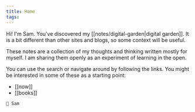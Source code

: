 ```yaml
---
title: Home
tags:
---
```


Hi! I'm Sam. You've discovered my [[notes/digital-garden|digital garden]]. It is a bit different than other sites and blogs, so some context will be useful.

These notes are a collection of my thoughts and thinking written mostly for myself. I am sharing them openly as an experiment of learning in the open.

You can use the search or navigate around by following the links. You might be interested in some of these as a starting point:

- [[now]]
- [[books]]

```poetry
👋 Sam
```

